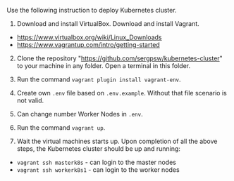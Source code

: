 Use the following instruction to deploy Kubernetes cluster.

1. Download and install VirtualBox. Download and install Vagrant.
 - https://www.virtualbox.org/wiki/Linux_Downloads
 - https://www.vagrantup.com/intro/getting-started

2. Clone the repository "https://github.com/sergpsw/kubernetes-cluster" to your machine in any folder. Open a terminal in this folder. 

3. Run the command `vagrant plugin install vagrant-env`.

4. Create own `.env` file based on `.env.example`. Without that file scenario is not valid.

5. Can change number Worker Nodes in `.env`.

6. Run the command `vagrant up`. 

7. Wait the virtual machines starts up. Upon completion of all the above steps, the Kubernetes cluster should be up and running:
 - `vagrant ssh masterk8s` - can login to the master nodes
 - `vagrant ssh workerk8s1` - can login to the worker nodes
